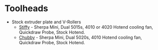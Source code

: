 # Toolheads 
- Stock extruder plate and V-Rollers
	- [Stiffy](https://github.com/churls5495/Annex-Engineering_User_Mods/tree/main/Extruders/Sherpa_Mini/Toolheads/Churls-Stiffy_E3) - Sherpa Mini, Dual 5015s, 4010 or 4020 Hotend cooling fan, Quickdraw Probe, Stock Hotend.
	- [Chubby](https://github.com/churls5495/Annex-Engineering_User_Mods/tree/main/Extruders/Sherpa_Mini/Toolheads/Churls-Chubby_E3) - Sherpa Mini, Dual 5020s, 4010 Hotend cooling fan, Quickdraw Probe, Stock Hotend.